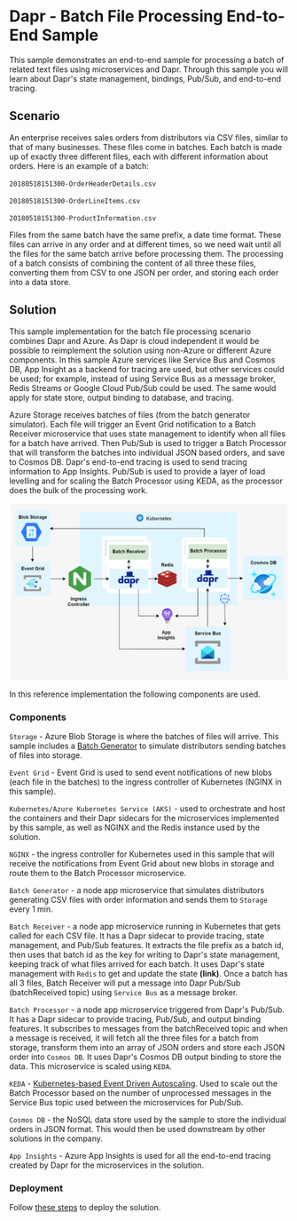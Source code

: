 # Dapr - Batch File Processing End-to-End Sample

This sample demonstrates an end-to-end sample for processing a batch of related text files using microservices and Dapr. Through this sample you will learn about Dapr's state management, bindings, Pub/Sub, and end-to-end tracing.

## Scenario

An enterprise receives sales orders from distributors via CSV files, similar to that of many businesses. These files come in batches. Each batch is made up of exactly three different files, each with different information about orders. Here is an example of a batch:

`20180518151300-OrderHeaderDetails.csv`

`20180518151300-OrderLineItems.csv`

`20180518151300-ProductInformation.csv`

Files from the same batch have the same prefix, a date time format. These files can arrive in any order and at different times, so we need wait until all the files for the same batch arrive before processing them. The processing of a batch consists of combining the content of all three these files, converting them from CSV to one JSON per order, and storing each order into a data store.

## Solution

This sample implementation for the batch file processing scenario combines Dapr and Azure. As Dapr is cloud independent it would be possible to reimplement the solution using non-Azure or different Azure components. In this sample Azure services like Service Bus and Cosmos DB, App Insight as a backend for tracing are used, but other services could be used; for example, instead of using Service Bus as a message broker, Redis Streams or Google Cloud Pub/Sub could be used. The same would apply for state store, output binding to database, and tracing.

Azure Storage receives batches of files (from the batch generator simulator). Each file will trigger an Event Grid notification to a Batch Receiver microservice that uses state management to identify when all files for a batch have arrived. Then Pub/Sub is used to trigger a Batch Processor that will transform the batches into individual JSON based orders, and save to Cosmos DB. Dapr's end-to-end tracing is used to send tracing information to App Insights. Pub/Sub is used to provide a layer of load levelling and for scaling the Batch Processor using KEDA, as the processor does the bulk of the processing work.

![Solution Diagram](images/solution-diagram.png)

In this reference implementation the following components are used.

### Components

`Storage` - Azure Blob Storage is where the batches of files will arrive. This sample includes a [Batch Generator](batchGenerator) to simulate distributors sending batches of files into storage.

`Event Grid` - Event Grid is used to send event notifications of new blobs (each file in the batches) to the ingress controller of Kubernetes (NGINX in this sample).

`Kubernetes/Azure Kubernetes Service (AKS)` - used to orchestrate and host the containers and their Dapr sidecars for the microservices implemented by this sample, as well as NGINX and the Redis instance used by the solution.

`NGINX` - the ingress controller for Kubernetes used in this sample that will receive the notifications from Event Grid about new blobs in storage and route them to the Batch Processor microservice.

`Batch Generator` - a node app microservice that simulates distributors generating CSV files with order information and sends them to `Storage` every 1 min.

`Batch Receiver` - a node app microservice running in Kubernetes that gets called for each CSV file. It has a Dapr sidecar to provide tracing, state management, and Pub/Sub features. It extracts the file prefix as a batch id, then uses that batch id as the key for writing to Dapr's state management, keeping track of what files arrived for each batch. It uses Dapr's state management with `Redis` to get and update the state **(link)**. Once a batch has all 3 files, Batch Receiver will put a message into Dapr Pub/Sub (batchReceived topic) using `Service Bus` as a message broker.

`Batch Processor` - a node app microservice triggered from Dapr's Pub/Sub. It has a Dapr sidecar to provide tracing, Pub/Sub, and output binding features. It subscribes to messages from the batchReceived topic and when a message is received, it will fetch all the three files for a batch from storage, transform them into an array of JSON orders and store each JSON order into `Cosmos DB`. It uses Dapr's Cosmos DB output binding to store the data. This microservice is scaled using `KEDA`.

`KEDA` - [Kubernetes-based Event Driven Autoscaling](https://github.com/kedacore/keda). Used to scale out the Batch Processor based on the number of unprocessed messages in the Service Bus topic used between the microservices for Pub/Sub.

`Cosmos DB` - the NoSQL data store used by the sample to store the individual orders in JSON format. This would then be used downstream by other solutions in the company.

`App Insights` - Azure App Insights is used for all the end-to-end tracing created by Dapr for the microservices in the solution.

### Deployment

Follow [these steps](deployment.md) to deploy the solution.

